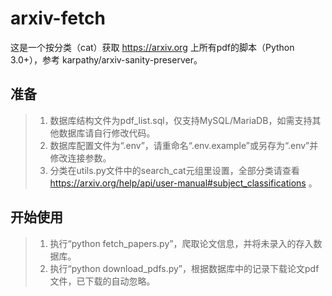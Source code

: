 # arxiv-fetch
这是一个按分类（cat）获取 https://arxiv.org 上所有pdf的脚本（Python 3.0+），参考 karpathy/arxiv-sanity-preserver。

## 准备
> 1. 数据库结构文件为pdf_list.sql，仅支持MySQL/MariaDB，如需支持其他数据库请自行修改代码。
> 2. 数据库配置文件为“.env”，请重命名“.env.example”或另存为“.env”并修改连接参数。
> 3. 分类在utils.py文件中的search_cat元组里设置，全部分类请查看 https://arxiv.org/help/api/user-manual#subject_classifications 。
## 开始使用
> 1. 执行“python fetch_papers.py”，爬取论文信息，并将未录入的存入数据库。
> 2. 执行“python download_pdfs.py”，根据数据库中的记录下载论文pdf文件，已下载的自动忽略。